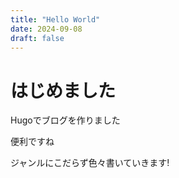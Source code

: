 ```yaml
---
title: "Hello World"
date: 2024-09-08
draft: false
---
```

# はじめました

Hugoでブログを作りました

便利ですね

ジャンルにこだらず色々書いていきます!

